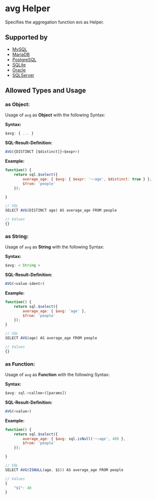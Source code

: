 # avg Helper
Specifies the aggregation function `AVG` as Helper.

## Supported by
- [MySQL](https://dev.mysql.com/doc/refman/5.7/en/group-by-functions.html#function_avg)
- [MariaDB](https://mariadb.com/kb/en/library/avg/)
- [PostgreSQL](https://www.postgresql.org/docs/9.5/static/functions-aggregate.html)
- [SQLite](https://sqlite.org/lang_aggfunc.html#avg)
- [Oracle](https://docs.oracle.com/cd/B19306_01/server.102/b14200/functions011.htm)
- [SQLServer](https://docs.microsoft.com/en-US/sql/t-sql/functions/avg-transact-sql)

## Allowed Types and Usage

### as Object:

Usage of `avg` as **Object** with the following Syntax:

**Syntax:**

```javascript
$avg: { ... }
```

**SQL-Result-Definition:**
```javascript
AVG({DISTINCT [$distinct]}<$expr>)
```

**Example:**
```javascript
function() {
    return sql.$select({
        average_age: { $avg: { $expr: '~~age', $distinct: true } },
        $from: 'people'
    });

}

// SQL
SELECT AVG(DISTINCT age) AS average_age FROM people

// Values
{}
```
### as String:

Usage of `avg` as **String** with the following Syntax:

**Syntax:**

```javascript
$avg: < String >
```

**SQL-Result-Definition:**
```javascript
AVG(<value-ident>)
```

**Example:**
```javascript
function() {
    return sql.$select({
        average_age: { $avg: 'age' },
        $from: 'people'
    });
}

// SQL
SELECT AVG(age) AS average_age FROM people

// Values
{}
```
### as Function:

Usage of `avg` as **Function** with the following Syntax:

**Syntax:**

```javascript
$avg: sql.<callee>([params])
```

**SQL-Result-Definition:**
```javascript
AVG(<value>)
```

**Example:**
```javascript
function() {
    return sql.$select({
        average_age: { $avg: sql.isNull('~~age', 40) },
        $from: 'people'
    });

}

// SQL
SELECT AVG(ISNULL(age, $1)) AS average_age FROM people

// Values
{
    "$1": 40
}
```

